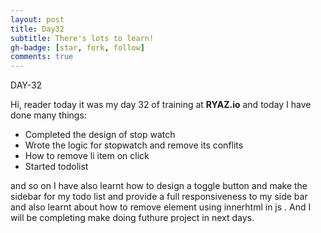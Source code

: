 ```yaml
---
layout: post
title: Day32
subtitle: There's lots to learn!
gh-badge: [star, fork, follow]
comments: true
---
```




DAY-32



Hi, reader today it was my day 32 of training at **RYAZ.io** and today I have done many things:

* Completed the design of stop watch
* Wrote the logic for stopwatch and remove its conflits
* How to remove li item on click
* Started todolist 

and so on I have also learnt how to design a toggle button and make the sidebar for my todo list and provide a full responsiveness to my side bar and also learnt about  how to remove element using innerhtml in js . And I will be completing make doing futhure project in next days.